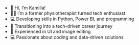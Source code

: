 - 👋 Hi, I’m Kamilla!
- 👩‍⚕️ I’m a former physiotherapist turned tech enthusiast
- 💻 Developing skills in Python, Power BI, and programming
- 🚀 Transitioning into a tech-driven career journey
- 🎨 Experienced in UI and image editing
- 💻 Passionate about coding and data-driven solutions

<!---
kamillapradop/kamillapradop is a ✨ special ✨ repository because its `README.md` (this file) appears on your GitHub profile.
You can click the Preview link to take a look at your changes.
--->
